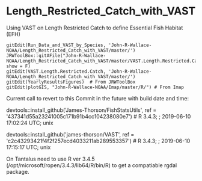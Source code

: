 # Length_Restricted_Catch_with_VAST
Using VAST on Length Restricted Catch to define Essential Fish Habitat (EFH)

    gitEdit(Run_Data_and_VAST_by_Species, 'John-R-Wallace-NOAA/Length_Restricted_Catch_with_VAST/master/')
    JRWToolBox::gitAFile("John-R-Wallace-NOAA/Length_Restricted_Catch_with_VAST/master/VAST.Length.Restricted.Catch.R", show = F)
    gitEdit(VAST.Length.Restricted.Catch, 'John-R-Wallace-NOAA/Length_Restricted_Catch_with_VAST/master/')
    gitEdit(YearlyResultsFigures)  # From JRWToolBox
    gitEdit(plotGIS, "John-R-Wallace-NOAA/Imap/master/R/") # From Imap

Current call to revert to this Commit in the future with build date and time:

devtools::install_github('James-Thorson/FishStatsUtils', ref = '437341d55a23241005c171b91b4cc104238080e7')  # R 3.4.3; ; 2019-06-10 17:02:24 UTC; unix

devtools::install_github('james-thorson/VAST', ref = 'c2c43293421f4f2f257ecd4033211ab289553357')  # R 3.4.3; ; 2019-06-10 17:15:17 UTC; unix

On Tantalus need to use R ver 3.4.5 (/opt/microsoft/ropen/3.4.3/lib64/R/bin/R) to get a compatiable rgdal package.

